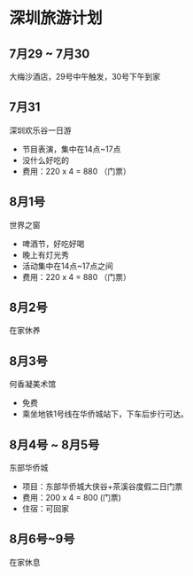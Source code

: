 # 深圳旅游计划

## 7月29 ~ 7月30
大梅沙酒店，29号中午触发，30号下午到家

## 7月31
深圳欢乐谷一日游
- 节目表演，集中在14点~17点
- 没什么好吃的
- 费用：220 x 4 = 880 （门票）

## 8月1号
世界之窗
- 啤酒节，好吃好喝
- 晚上有灯光秀
- 活动集中在14点~17点之间
- 费用：220 x 4 = 880 （门票）


## 8月2号
在家休养

## 8月3号
何香凝美术馆
- 免费
- 乘坐地铁1号线在华侨城站下，下车后步行可达。

## 8月4号 ~ 8月5号
东部华侨城
- 项目：东部华侨城大侠谷+茶溪谷度假二日门票
- 费用：200 x 4 = 800 (门票)
- 住宿：可回家

## 8月6号~9号
在家休息